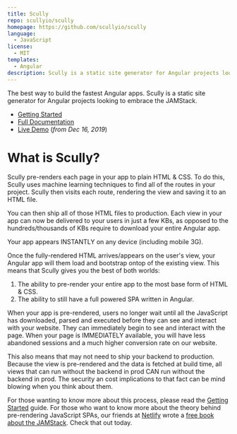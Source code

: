 ```yaml
---
title: Scully
repo: scullyio/scully
homepage: https://github.com/scullyio/scully
language:
  - JavaScript
license:
  - MIT
templates:
  - Angular
description: Scully is a static site generator for Angular projects looking to embrace the JAMStack.
---
```


The best way to build the fastest Angular apps. Scully is a static site generator for Angular projects looking to embrace the JAMStack.

- [Getting Started](https://github.com/scullyio/scully/blob/master/docs/getting-started.md)
- [Full Documentation](https://github.com/scullyio/scully/blob/master/docs/scully.md)
- [Live Demo](https://www.youtube.com/watch?v=Sh37rIUL-d4) (_from Dec 16, 2019_)

# What is Scully?
Scully pre-renders each page in your app to plain HTML & CSS. To do this, Scully uses machine learning techniques to find 
all of the routes in your project. Scully then visits each route, rendering the view and saving it to an HTML file.

You can then ship all of those HTML files to production. Each view in your app can now be delivered to your users in just 
a few KBs, as opposed to the hundreds/thousands of KBs require to download your entire Angular app. 

Your app appears INSTANTLY on any device (including mobile 3G). 

Once the fully-rendered HTML arrives/appears on the user's view, your Angular app will them load and bootstrap ontop of
the existing view. This means that Scully gives you the best of both worlds:

1. The ability to pre-render your entire app to the most base form of HTML & CSS. 
2. The ability to still have a full powered SPA written in Angular. 

When your app is pre-rendered, users no longer wait until all the JavaScript has downloaded, parsed and executed before 
they can see and interact with your website. They can immediately begin to see and interact with the page. When your page
is IMMEDIATELY available, you will have less abandoned sessions and a much higher conversion rate on our website. 

This also means that may not need to ship your backend to production. Because the view is pre-rendered and the
data is fetched at build time, all views that can run without the backend in prod CAN run without the backend in prod. 
The security an cost implications to that fact can be mind blowing when you think about them. 

For those wanting to know more about this process, please read the [Getting Started](https://github.com/scullyio/scully/blob/master/docs/getting-started.md) guide. For
those who want to know more about the theory behind pre-rendering JavaScript SPAs, our friends at [Netlify](https://netlify.com)
wrote a [free book about the JAMStack](https://www.netlify.com/pdf/oreilly-modern-web-development-on-the-jamstack.pdf). 
Check that out today. 
